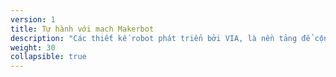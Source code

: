 ```yaml
---
version: 1
title: Tự hành với mạch Makerbot
description: "Các thiết kế robot phát triển bởi VIA, là nền tảng để cộng đồng xây dựng và phát triển các xe tự hành in 3D."
weight: 30
collapsible: true
---
```

